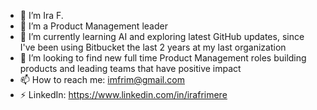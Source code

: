 - 👋 I’m Ira F.
- 👀 I’m a Product Management leader
- 🌱 I’m currently learning AI and exploring latest GitHub updates, since I've been using Bitbucket the last 2 years at my last organization
- 💞️ I’m looking to find new full time Product Management roles building products and leading teams that have positive impact
- 📫 How to reach me: imfrim@gmail.com
- ⚡ LinkedIn: https://www.linkedin.com/in/irafrimere

<!---
imfrim2/imfrim2 is a demo repository where I will be trying out a variety of GitHub apps and 3rd party integrations.
--->
